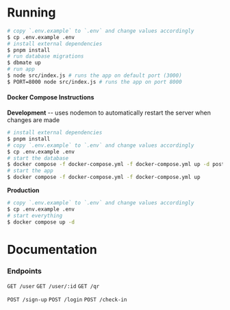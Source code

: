 # Running

```sh
# copy `.env.example` to `.env` and change values accordingly
$ cp .env.example .env
# install external dependencies
$ pnpm install
# run database migrations
$ dbmate up
# run app
$ node src/index.js # runs the app on default port (3000)
$ PORT=8000 node src/index.js # runs the app on port 8000
```

#### Docker Compose Instructions

**Development** -- uses nodemon to automatically restart the server when changes are made
```sh
# install external dependencies
$ pnpm install
# copy `.env.example` to `.env` and change values accordingly
$ cp .env.example .env
# start the database
$ docker compose -f docker-compose.yml -f docker-compose.yml up -d postgres
# start the app
$ docker compose -f docker-compose.yml -f docker-compose.yml up
```

**Production**
```sh
# copy `.env.example` to `.env` and change values accordingly
$ cp .env.example .env
# start everything
$ docker compose up -d
```

# Documentation
### Endpoints

`GET /user`
`GET /user/:id`
`GET /qr`

`POST /sign-up`
`POST /login`
`POST /check-in`
